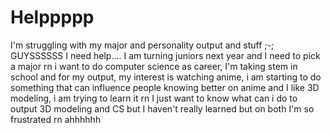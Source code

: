 # Helppppp
I'm struggling with my major and personality output and stuff ;-;
GUYSSSSSS I need help....
I am turning juniors next year and I need to pick a major rn
i want to do computer science as career, I'm taking stem in school 
and for my output, my interest is watching anime, i am starting to do something that can influence people knowing better on anime
and I like 3D modeling, i am trying to learn it rn
I just want to know what can i do to output 3D modeling and CS
but I haven't really learned but on both
I'm so frustrated rn ahhhhhh